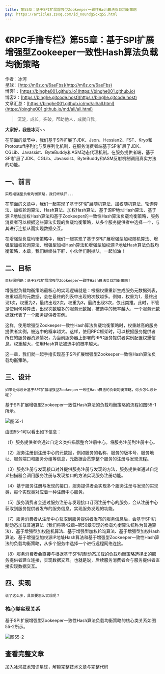 ```yaml
---
title: 第55章：基于SPI扩展增强型Zookeeper一致性Hash算法负载均衡策略
pay: https://articles.zsxq.com/id_noundg5cxq55.html
---
```


# 《RPC手撸专栏》第55章：基于SPI扩展增强型Zookeeper一致性Hash算法负载均衡策略

作者：冰河
<br/>星球：[http://m6z.cn/6aeFbs](http://m6z.cn/6aeFbs)
<br/>博客1：[https://binghe001.github.io](https://binghe001.github.io)
<br/>博客2：[https://binghe.gitcode.host](https://binghe.gitcode.host)
<br/>文章汇总：[https://binghe001.github.io/md/all/all.html](https://binghe001.github.io/md/all/all.html)

> 沉淀，成长，突破，帮助他人，成就自我。

**大家好，我是冰河~~**

在前面的章节中，我们基于SPI扩展了JDK、Json、Hessian2、FST、Kryo和Protostuff序列化与反序列化机制，在服务消费者端基于SPI扩展了JDK、CGLib、Javassist、ByteBuddy和ASM动态代理机制。在服务提供者端，基于SPI扩展了JDK、CGLib、Javassist、ByteBuddy和ASM反射机制调用真实方法的功能。

## 一、前言

`实现增强型负载均衡策略，我们继续肝...`

在前面的文章中，我们一起实现了基于SPI扩展随机算法、加权随机算法、轮询算法、加权轮询算法、Hash算法、加权Hash算法、基于源IP地址Hash算法、基于源IP地址加权Hash算法和基于Zookeeper的一致性Hash算法负载均衡策略，服务消费者可以根据这些算法实现的负载均衡策略，从多个服务提供者中选择一个，与其进行连接从而实现数据交互。

在增强型负载均衡策略中，我们一起实现了基于SPI扩展增强型加权随机算法、增强型加权轮询算法、增强型加权Hash算法和增强型加权源IP地址Hash算法负载均衡策略，本章，我们继续往下肝，小伙伴们别掉队，一起加油！

## 二、目标

`目标很明确：基于SPI扩展增强型Zookeeper一致性Hash算法负载均衡策略！`

增强型负载均衡策略最核心的实现逻辑就是：根据权重重新生成服务元数据列表，权重越高的元数据，会在最终的列表中出现的次数越多。例如，权重为1，最终出现1次，权重为2，最终出现2次，权重为3，最终出现3次，依此类推。此时，不管是使用何种算法，出现次数越多的服务元数据，被选中的概率越大，一个服务元数据就代表了一个服务提供者实例。

这样，使用增强型Zookeeper一致性Hash算法负载均衡策略时，权重越高的服务提供者实例，被选中的概率越大。这样，使用RPC框架时，可以根据服务提供者所在的服务器资源情况，为当前服务器上部署的RPC服务提供者实例配置权重信息。权重越大，使用Hash算法被选中的概率越大。

这一章，我们就一起手撸实现基于SPI扩展增强型Zookeeper一致性Hash算法负载均衡策略。

## 三、设计

`如果让你设计基于SPI扩展增强型Zookeeper一致性Hash算法的负载均衡策略，你会怎么设计呢？`

基于SPI扩展增强型Zookeeper一致性Hash算法的负载均衡策略的流程如图55-1所示。

![图55-1](https://binghe001.github.io/assets/images/middleware/rpc/rpc-2022-12-05-001.png)

由图55-1可以看出如下信息：

（1）服务提供者会通过自定义类扫描器整合注册中心，将服务注册到注册中心。

（2）服务注册到注册中心的元数据，例如服务的名称、服务的版本号、服务地址、服务端口和服务分组等信息，元数据会贯穿整个服务的注册与发现流程。

（3）服务注册与发现接口对外提供服务注册与发现的方法，服务提供者通过自定义扫描器会调用服务注册与发现接口的方法实现服务注册功能。

（4）基于服务注册与发现的接口，服务提供者会实现多个服务注册与发现的实现类，每个实现类对应着一种注册中心服务。

（5）服务消费者会通过服务注册与发现接口订阅注册中心的服务，会从注册中心获取到服务提供者发布的服务信息，实现服务发现的功能。

（7）服务消费者从注册中心获取到服务提供者发布的服务信息后，会基于SPI机制动态加载普通算法（我们将第42章~第50章实现的负载均衡算法统称为普通算法）、基于增强型加权随机算法、基于增强型加权轮询算法、基于增强型加权Hash算法、基于增强型加权源IP地址Hash算法和基于增强型Zookeeper一致性Hash算法的负载均衡策略，从多个服务中选择一个进行远程网络连接。

（8）服务消费者会直接与根据基于SPI机制动态加载的负载均衡策略选择出的服务提供者建立连接，实现数据交互。也就是说，后续服务消费者会与服务提供者直接实现数据交互。

## 四、实现

`说了这么多，具体要怎么实现呢？`

### 核心类实现关系

基于SPI扩展增强型Zookeeper一致性Hash算法负载均衡策略的核心类关系如图55-2所示。

![图55-2](https://binghe001.github.io/assets/images/middleware/rpc/rpc-2022-12-05-002.png)

## 查看完整文章

加入[冰河技术](http://m6z.cn/6aeFbs)知识星球，解锁完整技术文章与完整代码